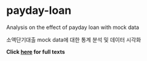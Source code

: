 # payday-loan

Analysis on the effect of payday loan with mock data

소액단기대출 mock data에 대한 통계 분석 및 데이터 시각화

**Click [here](https://sakjung.github.io/payday-loan/) for full texts**
